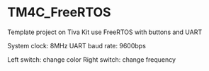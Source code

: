 # TM4C_FreeRTOS
Template project on Tiva Kit use FreeRTOS with buttons and UART

System clock: 8MHz
UART baud rate: 9600bps

Left switch: change color
Right switch: change frequency
